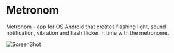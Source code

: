# Metronom
Metronom - app for OS Android that creates flashing light, sound notification, vibration and flash flicker in time with the metronome.

![ScreenShot](http://i.imgur.com/dxRHLeP.jpg)
